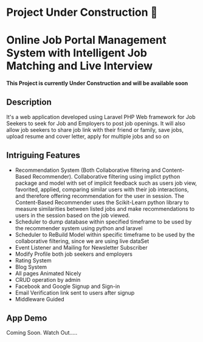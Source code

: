 # Project Under Construction 🚧

# Online Job Portal Management System with Intelligent Job Matching and Live Interview
#### This Project is currently Under Construction and will be available soon

## Description

It's a web application developed using Laravel PHP Web framework for Job Seekers to seek for Job and Employers to post job openings. It will also allow job seekers to share job link with their friend or family, save jobs, upload resume and cover letter, apply for multiple jobs and so on

## Intriguing Features
* Recommendation System (Both Collaborative filtering and Content-Based Recommender). Collaborative filtering using implict python package and model with set of implicit feedback such as users job view, favorited, applied, comparing similar users with their job interactions, and therefore offering recommendation for the user in session. The Content-Based Recommender uses the Scikit-Learn python library to measure similarities between listed jobs and make recommendations to users in the session based on the job viewed.
* Scheduler to dump database within specified timeframe to be used by the recommender system using python and laravel
* Scheduler to ReBuild Model within specific timeframe to be used by the collaborative filtering, since we are using live dataSet
* Event Listener and Mailing for Newsletter Subscriber
* Modify Profile both job seekers and employers
* Rating System
* Blog System
* All pages Animated Nicely
* CRUD operation by admin
* Facebook and Google Signup and Sign-in
* Email Verification link sent to users after signup
* Middleware Guided

## App Demo
Coming Soon. Watch Out.....

